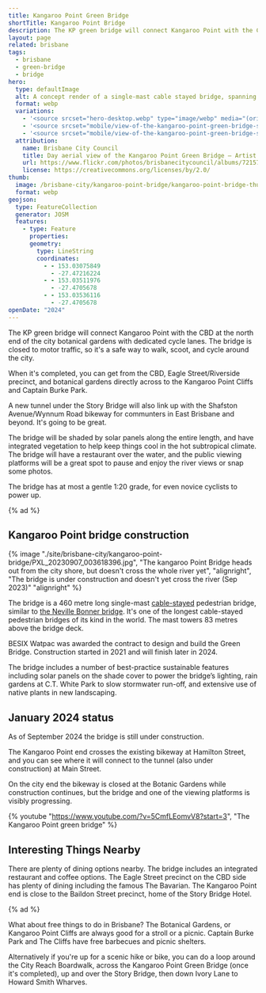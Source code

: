 ```yaml
---
title: Kangaroo Point Green Bridge
shortTitle: Kangaroo Point Bridge
description: The KP green bridge will connect Kangaroo Point with the CBD, linking to the Cliffs precinct and onward to the eastern suburbs.
layout: page
related: brisbane
tags:
  - brisbane
  - green-bridge
  - bridge
hero:
  type: defaultImage
  alt: A concept render of a single-mast cable stayed bridge, spanning across a glittering Brisbane River
  format: webp
  variations:
    - '<source srcset="hero-desktop.webp" type="image/webp" media="(orientation: landscape)" width="3353" height="897" />'
    - '<source srcset="mobile/view-of-the-kangaroo-point-green-bridge-showing-elevated-restaurant-and-bar-opportunity---artist-impression-only_52149976774_o-828.webp" type="image/webp" media="(max-width: 414px)" width=828 height=486 />'
    - '<source srcset="mobile/view-of-the-kangaroo-point-green-bridge-showing-elevated-restaurant-and-bar-opportunity---artist-impression-only_52149976774_o-1440.webp" type="image/webp" media="(min-width: 415px)" width=828 height=486 />'
  attribution:
    name: Brisbane City Council
    title: Day aerial view of the Kangaroo Point Green Bridge – Artist impression only
    url: https://www.flickr.com/photos/brisbanecitycouncil/albums/72157719520829730/with/51275677686/
    license: https://creativecommons.org/licenses/by/2.0/
thumb:
  image: /brisbane-city/kangaroo-point-bridge/kangaroo-point-bridge-thumb
  format: webp
geojson:
  type: FeatureCollection
  generator: JOSM
  features:
    - type: Feature
      properties:
      geometry:
        type: LineString
        coordinates:
          - - 153.03075849
            - -27.47216224
          - - 153.03511976
            - -27.4705678
          - - 153.03536116
            - -27.4705678
openDate: "2024"
---
```


The KP green bridge will connect Kangaroo Point with the CBD at the north end of the city botanical gardens with dedicated cycle lanes. The bridge is closed to motor traffic, so it's a safe way to walk, scoot, and cycle around the city.

When it's completed, you can get from the CBD, Eagle Street/Riverside precinct, and botanical gardens directly across to the Kangaroo Point Cliffs and Captain Burke Park.

A new tunnel under the Story Bridge will also link up with the Shafston Avenue/Wynnum Road bikeway for communters in East Brisbane and beyond. It's going to be great.

The bridge will be shaded by solar panels along the entire length, and have integrated vegetation to help keep things cool in the hot subtropical climate. The bridge will have a restaurant over the water, and the public viewing platforms will be a great spot to pause and enjoy the river views or snap some photos.

The bridge has at most a gentle 1:20 grade, for even novice cyclists to power up.

{% ad %}

## Kangaroo Point bridge construction

{% image "./site/brisbane-city/kangaroo-point-bridge/PXL_20230907_003618396.jpg", "The kangaroo Point Bridge heads out from the city shore, but doesn't cross the whole river yet", "alignright", "The bridge is under construction and doesn't yet cross the river (Sep 2023)" "alignright" %}

The bridge is a 460 metre long single-mast [cable-stayed](https://en.wikipedia.org/wiki/Cable-stayed_bridge) pedestrian bridge, similar to [the Neville Bonner bridge](/brisbane-city/neville-bonner-bridge/). It's one of the longest cable-stayed pedestrian bridges of its kind in the world. The mast towers 83 metres above the bridge deck.

BESIX Watpac was awarded the contract to design and build the Green Bridge. Construction started in 2021 and will finish later in 2024.

The bridge includes a number of best-practice sustainable features including solar panels on the shade cover to power the bridge’s lighting, rain gardens at C.T. White Park to slow stormwater run-off, and extensive use of native plants in new landscaping.

## January 2024 status

As of September 2024 the bridge is still under construction.

The Kangaroo Point end crosses the existing bikeway at Hamilton Street, and you can see where it will connect to the tunnel (also under construction) at Main Street.

On the city end the bikeway is closed at the Botanic Gardens while construction continues, but the bridge and one of the viewing platforms is visibly progressing.

{% youtube "https://www.youtube.com/?v=5CmfLEomvV8?start=3", "The Kangaroo Point green bridge" %}

## Interesting Things Nearby

There are plenty of dining options nearby. The bridge includes an integrated restaurant and coffee options. The Eagle Street precinct on the CBD side has plenty of dining including the famous The Bavarian. The Kangaroo Point end is close to the Baildon Street precinct, home of the Story Bridge Hotel.

{% ad %}

What about free things to do in Brisbane? The Botanical Gardens, or Kangaroo Point Cliffs are always good for a stroll or a picnic. Captain Burke Park and The Cliffs have free barbecues and picnic shelters.

Alternatively if you're up for a scenic hike or bike, you can do a loop around the City Reach Boardwalk, across the Kangaroo Point Green Bridge (once it's completed), up and over the Story Bridge, then down Ivory Lane to Howard Smith Wharves.
